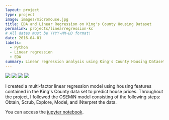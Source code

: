 ```yaml
---
layout: project
type: project
image: images/micromouse.jpg
title: EDA and Linear Regression on King's County Housing Dataset
permalink: projects/linearregression-kc
# All dates must be YYYY-MM-DD format!
date: 2016-04-01
labels:
  - Python
  - Linear regression
  - EDA
summary: Linear regression analysis using King's County Housing Dataset.
---
```


<div class="ui small rounded images">
  <img class="ui image" src="../images/micromouse-robot.png">
  <img class="ui image" src="../images/micromouse-robot-2.jpg">
  <img class="ui image" src="../images/micromouse.jpg">
  <img class="ui image" src="../images/micromouse-circuit.png">
</div>

I created a multi-factor linear regression model using housing features contained in the King's County data set to predict house prices. Throughout the project, I followed the OSEMiN model consisting of the following steps: Obtain, Scrub, Explore, Model, and iNterpret the data.


You can access the [jupyter notebook](https://github.com/feraguilari/dsc-1-final-project-online-ds-pt-021119/blob/master/student.ipynb).




